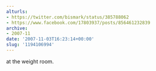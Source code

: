 ```yaml
---
alturls:
- https://twitter.com/bismark/status/385788062
- https://www.facebook.com/17803937/posts/856461232839
archive:
- 2007-11
date: '2007-11-03T16:23:14+00:00'
slug: '1194106994'
---
```


at the weight room.

